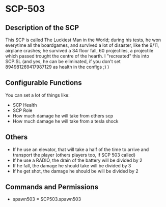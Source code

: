 # SCP-503

## Description of the SCP
This SCP is called The Luckiest Man in the World; during his tests, he won everytime all the boardgames, and survived a lot of disaster, like the 9/11, airplane crashes; he survived a 34 floor fall, 60 projectiles, a projectile which passed trought the centre of the hearth. I "recreated" this into SCP:SL (and yes, he can be eliminated, if you don't set 894981269417987129 as health in the configs ;) )


## Configurable Functions
You can set a lot of things like:
- SCP Health
- SCP Role
- How much damage he will take from others scp
- How much damage he will take from a tesla shock


## Others
- If he use an elevator, that will take a half of the time to arrive and transport the player (others players too, if SCP 503 called)
- If he use a RADIO, the drain of the battery will be divided by 2
- If he fall, the damage he should take will be divided by 3
- If he get shot, the damage he should be will be divided by 2


## Commands and Permissions
- spawn503 = SCP503.spawn503
